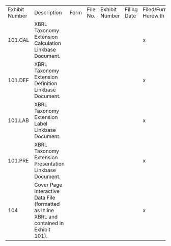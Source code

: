 <table><tr><td>Exhibit Number</td><td>Description</td><td>Form</td><td>File No.</td><td>Exhibit Number</td><td>Filing Date</td><td>Filed/Furnished Herewith</td></tr><tr><td>101.CAL</td><td>XBRL Taxonomy Extension Calculation Linkbase Document.</td><td></td><td></td><td></td><td></td><td>x</td></tr><tr><td>101.DEF</td><td>XBRL Taxonomy Extension Definition Linkbase Document.</td><td></td><td></td><td></td><td></td><td>x</td></tr><tr><td>101.LAB</td><td>XBRL Taxonomy Extension Label Linkbase Document.</td><td></td><td></td><td></td><td></td><td>x</td></tr><tr><td>101.PRE</td><td>XBRL Taxonomy Extension Presentation Linkbase Document.</td><td></td><td></td><td></td><td></td><td>x</td></tr><tr><td>104</td><td>Cover Page Interactive Data File (formatted as Inline XBRL and contained in Exhibit 101).</td><td></td><td></td><td></td><td></td><td>x</td></tr></table>